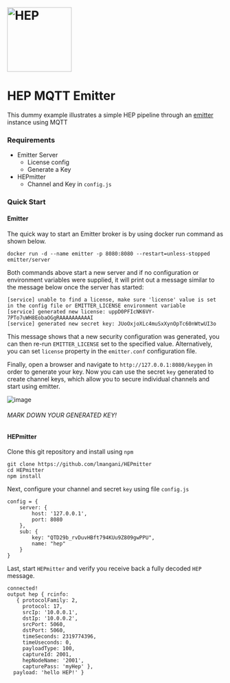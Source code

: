 # <img src="http://i.imgur.com/RSUlFRa.gif" width="150" alt="HEP">

# HEP MQTT Emitter

This dummy example illustrates a simple HEP pipeline through an [emitter](https://github.com/emitter-io/) instance using MQTT

### Requirements
- Emitter Server
  - License config
  - Generate a Key
- HEPmitter
  - Channel and Key in `config.js`
  
### Quick Start
#### Emitter
The quick way to start an Emitter broker is by using docker run command as shown below.
```
docker run -d --name emitter -p 8080:8080 --restart=unless-stopped emitter/server
```
Both commands above start a new server and if no configuration or environment variables were supplied, it will print out a message similar to the message below once the server has started:
```
[service] unable to find a license, make sure 'license' value is set in the config file or EMITTER_LICENSE environment variable
[service] generated new license: uppD0PFIcNK6VY-7PTo7uWH8EobaOGgRAAAAAAAAAAI
[service] generated new secret key: JUoOxjoXLc4muSxXynOpTc60nWtwUI3o
```
This message shows that a new security configuration was generated, you can then re-run `EMITTER_LICENSE` set to the specified value. Alternatively, you can set `license` property in the `emitter.conf` configuration file.

Finally, open a browser and navigate to `http://127.0.0.1:8080/keygen` in order to generate your key. Now you can use the secret `key` generated to create channel keys, which allow you to secure individual channels and start using emitter.

![image](https://user-images.githubusercontent.com/1423657/62931666-044bf200-bdbf-11e9-90b0-43705eb81186.png)

###### MARK DOWN YOUR GENERATED KEY!

#### HEPmitter
Clone this git repository and install using `npm`
```
git clone https://github.com/lmangani/HEPmitter
cd HEPmitter
npm install
```

Next, configure your channel and secret `key` using file `config.js`
```
config = {
	server: {
		host: '127.0.0.1',
		port: 8080
	},
	sub: {
		key: "QTD29b_rvDuvHBft794KUu9Z809gwPPU",
		name: "hep"
	}
}
```

Last, start `HEPmitter` and verify you receive back a fully decoded `HEP` message.
```
connected!
output hep { rcinfo: 
   { protocolFamily: 2,
     protocol: 17,
     srcIp: '10.0.0.1',
     dstIp: '10.0.0.2',
     srcPort: 5060,
     dstPort: 5060,
     timeSeconds: 2319774396,
     timeUseconds: 0,
     payloadType: 100,
     captureId: 2001,
     hepNodeName: '2001',
     capturePass: 'myHep' },
  payload: 'hello HEP!' }
  ```




